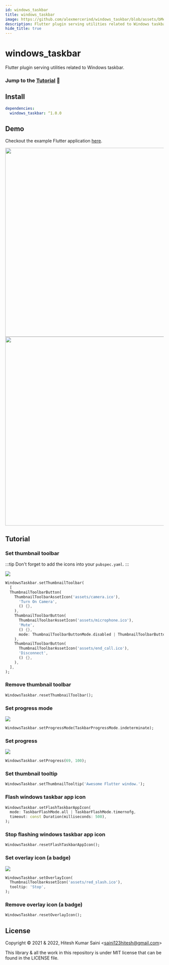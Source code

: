 ```yaml
---
id: windows_taskbar
title: windows_taskbar
image: https://github.com/alexmercerind/windows_taskbar/blob/assets/bMebejv57F.gif?raw=true
description: Flutter plugin serving utilities related to Windows taskbar.
hide_title: true
---
```


# windows_taskbar

Flutter plugin serving utilities related to Windows taskbar.

### Jump to the [Tutorial](#tutorial) 🏁

## Install

```yaml
dependencies:
  windows_taskbar: ^1.0.0
```

## Demo

Checkout the example Flutter application [here](https://github.com/alexmercerind/windows_taskbar/blob/master/example/lib/main.dart).

<img width="600" src='https://github.com/alexmercerind/windows_taskbar/blob/assets/bMebejv57F.gif?raw=true'></img>
<br />
<img width="600" src='https://github.com/alexmercerind/windows_taskbar/blob/assets/OdzgD1yqEO.gif?raw=true'></img>

## Tutorial

### Set thumbnail toolbar

:::tip
Don't forget to add the icons into your `pubspec.yaml`.
:::

![](https://docs.microsoft.com/en-us/windows/win32/shell/images/taskbar/thumbbar.png)

```dart
WindowsTaskbar.setThumbnailToolbar(
  [
  ThumbnailToolbarButton(
    ThumbnailToolbarAssetIcon('assets/camera.ico'),
      'Turn On Camera',
      () {},
    ),
    ThumbnailToolbarButton(
      ThumbnailToolbarAssetIcon('assets/microphone.ico'),
      'Mute',
      () {},
      mode: ThumbnailToolbarButtonMode.disabled | ThumbnailToolbarButtonMode.dismissionClick,
    ),
    ThumbnailToolbarButton(
      ThumbnailToolbarAssetIcon('assets/end_call.ico'),
      'Disconnect',
      () {},
    ),
  ],
);
```

### Remove thumbnail toolbar

```dart
WindowsTaskbar.resetThumbnailToolbar();
```

### Set progress mode

![](https://docs.microsoft.com/en-us/windows/win32/uxguide/images/winenv-taskbar-image10.png)

```dart
WindowsTaskbar.setProgressMode(TaskbarProgressMode.indeterminate);
```

### Set progress

![](https://docs.microsoft.com/en-us/windows/win32/uxguide/images/winenv-taskbar-image10.png)

```dart
WindowsTaskbar.setProgress(69, 100);
```

### Set thumbnail tooltip

```dart
WindowsTaskbar.setThumbnailTooltip('Awesome Flutter window.');
```

### Flash windows taskbar app icon

```dart
WindowsTaskbar.setFlashTaskbarAppIcon(
  mode: TaskbarFlashMode.all | TaskbarFlashMode.timernofg,
  timeout: const Duration(milliseconds: 500),
);
```

### Stop flashing windows taskbar app icon

```dart
WindowsTaskbar.resetFlashTaskbarAppIcon();
```

### Set overlay icon (a badge)

![](https://docs.microsoft.com/en-us/windows/win32/uxguide/images/winenv-taskbar-image15.png)

```dart
WindowsTaskbar.setOverlayIcon(
  ThumbnailToolbarAssetIcon('assets/red_slash.ico'),
  tooltip: 'Stop',
);
```

### Remove overlay icon (a badge)

```dart
WindowsTaskbar.resetOverlayIcon();
```

## License

Copyright © 2021 & 2022, Hitesh Kumar Saini <<saini123hitesh@gmail.com>>

This library & all the work in this repository is under MIT license that can be found in the LICENSE file.
